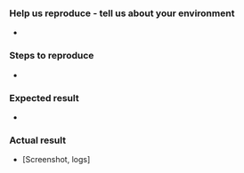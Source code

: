 <!--- Provide a general summary of the issue in the Title above -->

### Help us reproduce - tell us about your environment
<!--- Provide a more detailed information of environment you use -->
<!--- Mac or Windows? iOS or Android? Latest version from Master? -->
- 

### Steps to reproduce
<!--- Provide a set of unambiguous steps to reproduce this bug include code, if relevant  -->
- 

### Expected result
<!--- Tell us what should happen -->
- 

### Actual result
<!--- Tell us what happens instead -->
- [Screenshot, logs]
